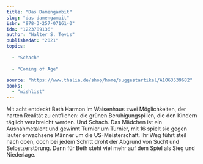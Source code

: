 ```yaml
---
title: "Das Damengambit"
slug: "das-damengambit"
isbn: "978-3-257-07161-0"
idn: "1223789136"
author: "Walter S. Tevis"
publishedAt: "2021"
topics:
  
  - "Schach"
    
  - "Coming of Age"
    
source: "https://www.thalia.de/shop/home/suggestartikel/A1063539682"
books: 
  - "wishlist"
---
```

Mit acht entdeckt Beth Harmon im Waisenhaus zwei Möglichkeiten, der harten
Realität zu entfliehen: die grünen Beruhigungspillen, die den Kindern täglich
verabreicht werden. Und Schach. Das Mädchen ist ein Ausnahmetalent und gewinnt 
Turnier um Turnier, mit 16 spielt sie gegen lauter erwachsene Männer um die 
US-Meisterschaft. Ihr Weg führt steil nach oben, doch bei jedem Schritt droht 
der Abgrund von Sucht und Selbstzerstörung. Denn für Beth steht viel mehr auf 
dem Spiel als Sieg und Niederlage.